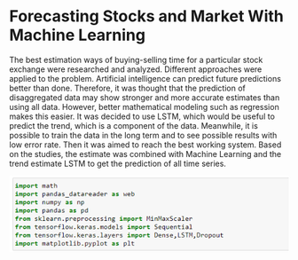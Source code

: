 # Forecasting Stocks and Market With Machine Learning

The best estimation ways of buying-selling time for a particular stock exchange were researched and analyzed. Different approaches were applied to the problem. Artificial intelligence can predict future predictions better than done. Therefore, it was thought that the prediction of disaggregated data may show stronger and more accurate estimates than using all data. However, better mathematical modeling such as regression makes this easier. It was decided to use LSTM, which would be useful to predict the trend, which is a component of the data. Meanwhile, it is possible to train the data in the long term and to see possible results with low error rate. Then it was aimed to reach the best working system. Based on the studies, the estimate was combined with Machine Learning and the trend estimate LSTM to get the prediction of all time series. 

![alt text](https://github.com/abidinzzeynel/Forecasting-Stocks-and-Market-With-Machine-Learning/blob/main/libraries.png)
